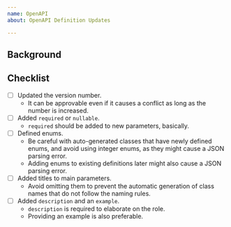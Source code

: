```yaml
---
name: OpenAPI
about: OpenAPI Definition Updates  

---
```


## Background
<!-- Please note what you did in this pull request and related links, such as JIRA stories. -->

## Checklist
- [ ] Updated the version number.
    - It can be approvable even if it causes a conflict as long as the number is increased.
- [ ] Added `required` or `nullable`.
    - `required` should be added to new parameters, basically.
- [ ] Defined enums.
    - Be careful with auto-generated classes that have newly defined enums, and avoid using integer enums, as they might cause a JSON parsing error.
    - Adding enums to existing definitions later might also cause a JSON parsing error.
- [ ] Added titles to main parameters.
    - Avoid omitting them to prevent the automatic generation of class names that do not follow the naming rules.
- [ ] Added `description` and an `example`.
    - `description` is required to elaborate on the role.
    - Providing an example is also preferable.
